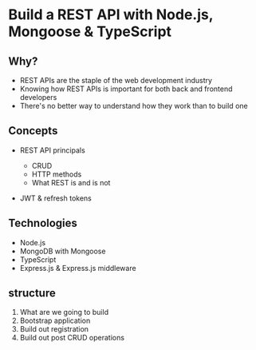 # Build a REST API with Node.js, Mongoose & TypeScript



## Why?
* REST APIs are the staple of the web development industry
* Knowing how REST APIs is important for both back and frontend developers
* There's no better way to understand how they work than to build one

## Concepts
* REST API principals
    * CRUD
    * HTTP methods
    * What REST is and is not

* JWT & refresh tokens

## Technologies
* Node.js
* MongoDB with Mongoose
* TypeScript
* Express.js & Express.js middleware

##  structure
1. What are we going to build
2. Bootstrap application
4. Build out registration
5. Build out post CRUD operations



